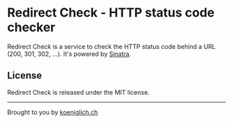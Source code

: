 Redirect Check - HTTP status code checker
=========================================
Redirect Check is a service to check the HTTP status code behind a URL (200, 301, 302, ...). It's powered by [Sinatra](http://www.sinatrarb.com/).

License
-------
Redirect Check is released under the MIT license.

*****
Brought to you by [koeniglich.ch](http://koeniglich.ch "Patrick is koeniglich")